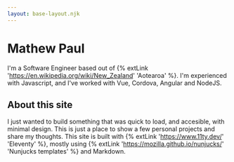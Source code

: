 ```yaml
---
layout: base-layout.njk
---
```


# Mathew Paul

I'm a Software Engineer based out of {% extLink 'https://en.wikipedia.org/wiki/New_Zealand' 'Aotearoa' %}. I'm experienced with Javascript, and I've worked with Vue, Cordova, Angular and NodeJS.

## About this site

I just wanted to build something that was quick to load, and accesible, with minimal design. This is just a place to show a few personal projects and share my thoughts. This site is built with {% extLink 'https://www.11ty.dev/' 'Eleventy' %}, mostly using {% extLink 'https://mozilla.github.io/nunjucks/' 'Nunjucks templates' %} and Markdown.
